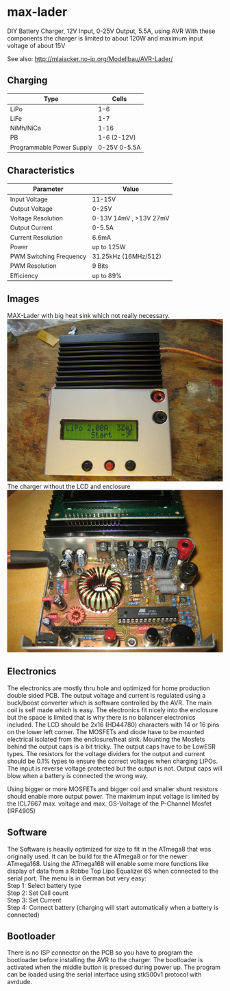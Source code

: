 # max-lader
DIY Battery Charger, 12V Input, 0-25V Output, 5.5A, using AVR
With these components the charger is limited to about 120W and maximum input voltage of about 15V

See also: 
http://mlaiacker.no-ip.org/Modellbau/AVR-Lader/
## Charging
Type | Cells
----|----
LiPo | 1-6
LiFe | 1-7
NiMh/NiCa| 1-16
PB | 1-6 (2-12V)
Programmable Power Supply | 0-25V 0-5.5A
## Characteristics
Parameter | Value
----|----
Input Voltage | 11-15V
Output Voltage | 0-25V
Voltage Resolution | 0-13V 14mV , >13V 27mV 
Output Current | 0-5.5A
Current Resolution | 6.6mA
Power | up to 125W
PWM Switching Frequency | 31.25kHz (16MHz/512)
PWM Resolution | 9 Bits
Efficiency | up to 89%
## Images
MAX-Lader with big heat sink which not really necessary.<br>
![max-lader](https://raw.githubusercontent.com/mlaiacker/max-lader/master/doc/images/max-lader_big_heatsink.jpg)
<br>
The charger without the LCD and enclosure<br>
![max-laderpcb](https://raw.githubusercontent.com/mlaiacker/max-lader/master/doc/images/max-lader_pcb2.jpg)
## Electronics
The electronics are mostly thru hole and optimized for home production double sided PCB. The output voltage and current is regulated using a buck/boost converter which is software controlled by the AVR. The main coil is self made which is easy. The electronics fit nicely into the enclosure but the space is limited that is why there is no balancer electronics included. The LCD should be 2x16 (HD44780) characters with 14 or 16 pins on the lower left corner. The MOSFETs and diode have to be mounted electrical isolated from the enclosure/heat sink. Mounting the Mosfets behind the output caps is a bit tricky. The output caps have to be LowESR types. The resistors for the voltage dividers for the output and current should be 0.1% types to ensure the correct voltages when charging LIPOs. The input is reverse voltage protected but the output is not. Output caps will blow when a battery is connected the wrong way.

Using bigger or more MOSFETs and bigger coil and smaller shunt resistors should enable more output power. The maximum input voltage is limited by the ICL7667 max. voltage and max. GS-Voltage of the P-Channel Mosfet (IRF4905)
## Software
The Software is heavily optimized for size to fit in the ATmega8 that was originally used. It can be build for the ATmega8 or for the newer ATmega168. Using the ATmega168 will enable some more functions like display of data from a Robbe Top Lipo Equalizer 6S when connected to the serial port. The menu is in German but very easy: <br>
Step 1: Select battery type<br>
Step 2: Set Cell count<br>
Step 3: Set Current<br>
Step 4: Connect battery (charging will start automatically when a battery is connected) <br>
## Bootloader
There is no ISP connector on the PCB so you have to program the bootloader before installing the AVR to the charger. The bootloader is activated when the middle button is pressed during power up. The program can be loaded using the serial interface using stk500v1 protocol with avrdude.
